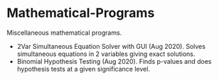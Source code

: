 # Mathematical-Programs
Miscellaneous mathematical programs.

- 2Var Simultaneous Equation Solver with GUI (Aug 2020). Solves simultaneous equations in 2 variables giving exact solutions.
- Binomial Hypothesis Testing (Aug 2020). Finds p-values and does hypothesis tests at a given significance level.
